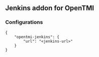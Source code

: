 ## Jenkins addon for OpenTMI

### Configurations

```
{
    "opentmi-jenkins": {
        "url": "<jenkins-url>"
    }
}
```